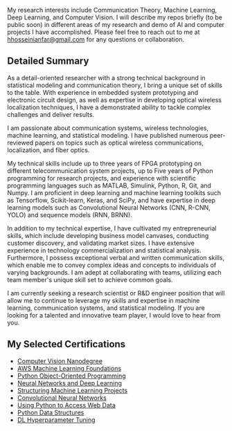 My research interests include Communication Theory, Machine Learning, Deep Learning, and Computer Vision. I will describe my repos briefly (to be public soon) in different areas of my research and demo of AI and computer projects I have accomplished. Please feel free to reach out to me at hhosseinianfar@gmail.com for any questions or collaboration. 

## Detailed Summary

As a detail-oriented researcher with a strong technical background in statistical modeling and communication theory, I bring a unique set of skills to the table. With experience in embedded system prototyping and electronic circuit design, as well as expertise in developing optical wireless localization techniques, I have a demonstrated ability to tackle complex challenges and deliver results.

I am passionate about communication systems, wireless technologies, machine learning, and statistical modeling. I have published numerous peer-reviewed papers on topics such as optical wireless communications, localization, and fiber optics. 

My technical skills include up to three years of FPGA prototyping on different telecommunication system projects, up to Five years of Python programming for research projects, and experience with scientific programming languages such as MATLAB, Simulink, Python, R, Git, and Numpy. I am proficient in deep learning and machine learning toolkits such as Tensorflow, Scikit-learn, Keras, and SciPy, and have expertise in deep learning models such as Convolutional Neural Networks (CNN, R-CNN, YOLO) and sequence models (RNN, BRNN).

In addition to my technical expertise, I have cultivated my entrepreneurial skills, which include developing business model canvases, conducting customer discovery, and validating market sizes. I have extensive experience in technology commercialization and statistical analysis. Furthermore, I possess exceptional verbal and written communication skills, which enable me to convey complex ideas and concepts to individuals of varying backgrounds. I am adept at collaborating with teams, utilizing each team member's unique skill set to achieve common goals.

I am currently seeking a research scientist or R&D engineer position that will allow me to continue to leverage my skills and expertise in machine learning, communication systems, and statistical modeling. If you are looking for a talented and innovative team player, I would love to hear from you.

## My Selected Certifications
- [Computer Vision Nanodegree](https://confirm.udacity.com/QQSMTGHJ)
- [AWS Machine Learning Foundations](https://www.udacity.com/certificate/DGWGLVFZ)
- [Python Object-Oriented Programming](https://www.linkedin.com/learning/certificates/9a541b7624fe3b5a701e5db39fadd085dbda7011e59f9df7c6e84caf0270398a?trk=backfilled_certificate)
- [Neural Networks and Deep Learning](https://www.coursera.org/account/accomplishments/certificate/R6CWHZLLBR5N)
- [Structuring Machine Learning Projects](https://www.coursera.org/account/accomplishments/certificate/SFKC4Y74ZTAG)
- [Convolutional Neural Networks](https://www.coursera.org/account/accomplishments/certificate/K5TWMCUFMRN6)
- [Using Python to Access Web Data](https://www.coursera.org/account/accomplishments/certificate/ZZCH5TPY5TQ6)
- [Python Data Structures](https://www.coursera.org/account/accomplishments/certificate/4UWWCVBVAJZ6)
- [DL Hyperparameter Tuning](https://www.coursera.org/account/accomplishments/certificate/4UWWCVBVAJZ6)


<!---
hhosseinian/hhosseinian is a ✨ special ✨ repository because its `README.md` (this file) appears on your GitHub profile.
You can click the Preview link to take a look at your changes.
--->
